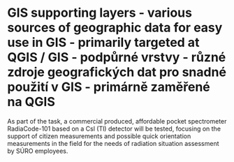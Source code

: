 # GIS supporting layers - various sources of geographic data for easy use in GIS - primarily targeted at QGIS / GIS - podpůrné vrstvy - různé zdroje geografických dat pro snadné použití v GIS - primárně zaměřené na QGIS

As part of the task, a commercial produced, affordable pocket spectrometer RadiaCode-101 based on a Csl (Tl) detector will be tested, focusing on the support of citizen measurements and possible quick orientation measurements in the field for the needs of radiation situation assessment by SÚRO employees.
